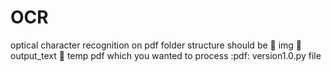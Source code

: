 # OCR
optical character recognition on pdf 
folder structure should be 
📁 img
📁 output_text
📁 temp
pdf which you wanted to process :pdf:
version1.0.py file 
